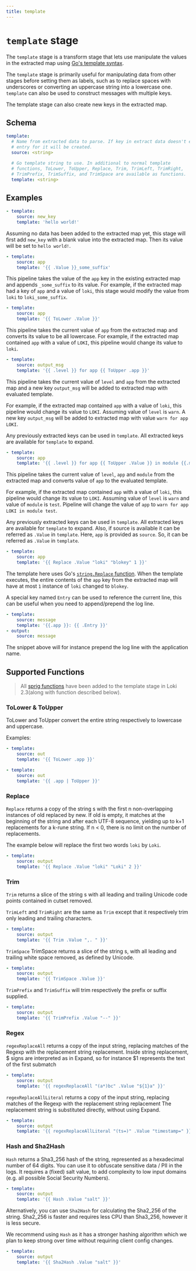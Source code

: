 ```yaml
---
title: template
---
```

# `template` stage

The `template` stage is a transform stage that lets use manipulate the values in
the extracted map using [Go's template
syntax](https://golang.org/pkg/text/template/).

The `template` stage is primarily useful for manipulating data from other stages
before setting them as labels, such as to replace spaces with underscores or
converting an uppercase string into a lowercase one. `template` can also be used
to construct messages with multiple keys.

The template stage can also create new keys in the extracted map.

## Schema

```yaml
template:
  # Name from extracted data to parse. If key in extract data doesn't exist, an
  # entry for it will be created.
  source: <string>

  # Go template string to use. In additional to normal template
  # functions, ToLower, ToUpper, Replace, Trim, TrimLeft, TrimRight,
  # TrimPrefix, TrimSuffix, and TrimSpace are available as functions.
  template: <string>
```

## Examples

```yaml
- template:
    source: new_key
    template: 'hello world!'
```

Assuming no data has been added to the extracted map yet, this stage will first
add `new_key` with a blank value into the extracted map. Then its value will be
set to `hello world!`.

```yaml
- template:
    source: app
    template: '{{ .Value }}_some_suffix'
```

This pipeline takes the value of the `app` key in the existing extracted map and
appends `_some_suffix` to its value. For example, if the extracted map had a
key of `app` and a value of `loki`, this stage would modify the value from
`loki` to `loki_some_suffix`.

```yaml
- template:
    source: app
    template: '{{ ToLower .Value }}'
```

This pipeline takes the current value of `app` from the extracted map and
converts its value to be all lowercase. For example, if the extracted map
contained `app` with a value of `LOKI`, this pipeline would change its value to
`loki`.

```yaml
- template:
    source: output_msg
    template: '{{ .level }} for app {{ ToUpper .app }}'
```

This pipeline takes the current value of `level` and `app` from the extracted map and
a new key `output_msg` will be added to extracted map with evaluated template.

For example, if the extracted map contained `app` with a value of `loki`, this pipeline would change its value to `LOKI`. Assuming value of `level` is `warn`. A new key `output_msg` will be added to extracted map with value `warn for app LOKI`.

Any previously extracted keys can be used in `template`. All extracted keys are available for `template` to expand.

```yaml
- template:
    source: app
    template: '{{ .level }} for app {{ ToUpper .Value }} in module {{.module}}'
```

This pipeline takes the current value of `level`, `app` and `module` from the extracted map and
converts value of `app` to the evaluated template.

For example, if the extracted map contained `app` with a value of `loki`, this pipeline would change its value to `LOKI`. Assuming value of `level` is `warn` and value of `module` is `test`. Pipeline will change the value of `app` to `warn for app LOKI in module test`.

Any previously extracted keys can be used in `template`. All extracted keys are available for `template` to expand. Also, if source is available it can be referred as `.Value` in `template`. Here, `app` is provided as `source`. So, it can be referred as `.Value` in `template`.

```yaml
- template:
    source: app
    template: '{{ Replace .Value "loki" "blokey" 1 }}'
```

The template here uses Go's [`string.Replace`
function](https://golang.org/pkg/strings/#Replace). When the template executes,
the entire contents of the `app` key from the extracted map will have at most
`1` instance of `loki` changed to `blokey`.

A special key named `Entry` can be used to reference the current line, this can be useful when you need to append/prepend the log line.

```yaml
- template:
    source: message
    template: '{{.app }}: {{ .Entry }}'
- output:
    source: message
```

The snippet above will for instance prepend the log line with the application name.

## Supported Functions

> All [sprig functions](http://masterminds.github.io/sprig/) have been added to the template stage in Loki 2.3(along with function described below).

### ToLower & ToUpper

ToLower and ToUpper convert the entire string respectively to lowercase and uppercase.

Examples:

```yaml
- template:
    source: out
    template: '{{ ToLower .app }}'
```

```yaml
- template:
    source: out
    template: '{{ .app | ToUpper }}'
```

### Replace

`Replace` returns a copy of the string s with the first n non-overlapping instances of old replaced by new. If old is empty, it matches at the beginning of the string and after each UTF-8 sequence, yielding up to k+1 replacements for a k-rune string. If n < 0, there is no limit on the number of replacements.

The example below will replace the first two words `loki` by `Loki`.

```yaml
- template:
    source: output
    template: '{{ Replace .Value "loki" "Loki" 2 }}'
```

### Trim

`Trim` returns a slice of the string s with all leading and
trailing Unicode code points contained in cutset removed.

`TrimLeft` and `TrimRight` are the same as `Trim` except that it respectively trim only leading and trailing characters.

```yaml
- template:
    source: output
    template: '{{ Trim .Value ",. " }}'
```

`TrimSpace` TrimSpace returns a slice of the string s, with all leading
and trailing white space removed, as defined by Unicode.

```yaml
- template:
    source: output
    template: '{{ TrimSpace .Value }}'
```

`TrimPrefix` and `TrimSuffix` will trim respectively the prefix or suffix supplied.

```yaml
- template:
    source: output
    template: '{{ TrimPrefix .Value "--" }}'
```

### Regex

`regexReplaceAll` returns a copy of the input string, replacing matches of the Regexp with the replacement string replacement. Inside string replacement, $ signs are interpreted as in Expand, so for instance $1 represents the text of the first submatch

```yaml
- template:
    source: output
    template: '{{ regexReplaceAll "(a*)bc" .Value "${1}a" }}'
```

`regexReplaceAllLiteral` returns a copy of the input string, replacing matches of the Regexp with the replacement string replacement The replacement string is substituted directly, without using Expand.

```yaml
- template:
    source: output
    template: '{{ regexReplaceAllLiteral "(ts=)" .Value "timestamp=" }}'
```

### Hash and Sha2Hash

`Hash` returns a Sha3_256 hash of the string, represented as a hexadecimal number of 64 digits. You can use it to obfuscate sensitive data / PII in the logs. It requires a (fixed) salt value, to add complexity to low input domains (e.g. all possible Social Security Numbers).

```yaml
- template:
    source: output
    template: '{{ Hash .Value "salt" }}'
```

Alternatively, you can use `Sha2Hash` for calculating the Sha2_256 of the string. Sha2_256 is faster and requires less CPU than Sha3_256, however it is less secure.

We recommend using `Hash` as it has a stronger hashing algorithm which we plan to keep strong over time without requiring client config changes.

```yaml
- template:
    source: output
    template: '{{ Sha2Hash .Value "salt" }}'
```
